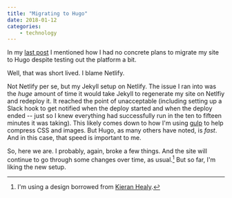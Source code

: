 ```yaml
---
title: "Migrating to Hugo"
date: 2018-01-12
categories:
    - technology
---
```


In my [last post](https://jasonheppler.org/2017/12/05/https/) I mentioned how
I had no concrete plans to migrate my site to Hugo despite testing out the
platform a bit.

Well, that was short lived. I blame Netlify.

Not Netlify per se, but my Jekyll setup on Netlify. The issue I ran into was
the *huge* amount of time it would take Jekyll to regenerate my site on
Netlfiy and redeploy it. It reached the point of unacceptable (including
setting up a Slack hook to get notified when the deploy started and when the
deploy ended -- just so I knew everything had successfully run in the ten to
fifteen minutes it was taking). This likely comes down to how I'm using [gulp](https://gulpjs.com/) to help compress CSS and images. But Hugo, as many others have noted, is *fast*. And in this case, that speed is important to me.

So, here we are. I probably, again, broke a few things. And the site will
continue to go through some changes over time, as usual.[^1] But so far, I'm liking
the new setup.

[^1]: I'm using a design borrowed from [Kieran Healy](https://kieranhealy.org).

